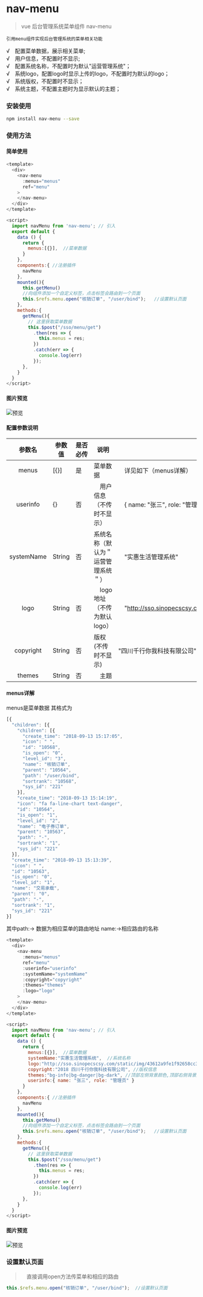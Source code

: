 # nav-menu

> vue 后台管理系统菜单组件 nav-menu

`引用menu组件实现后台管理系统的菜单相关功能`

√　配置菜单数据，展示相关菜单;      
√　用户信息，不配置时不显示;  
√　配置系统名称，不配置时为默认"运营管理系统"；  
√　系统logo，配置logo时显示上传的logo，不配置时为默认的logo；   
√　系统版权，不配置时不显示；   
√　系统主题，不配置主题时为显示默认的主题；  

### 安装使用
``` bash
npm install nav-menu --save
```

### 使用方法

#### 简单使用
``` js
<template>
  <div>
    <nav-menu
      :menus="menus"
      ref="menu"
    >
    </nav-menu>
  </div>
</template>
```

```　js
<script>
  import navMenu from 'nav-menu'; // 引入
  export default {
    data () {
      return {
        menus:[{}],  //菜单数据
      }
    },
    components:{ //注册插件
      navMenu
    },
    mounted(){     
      this.getMenu()
      //向组件添加一个自定义标签，点击标签会路由到一个页面
      this.$refs.menu.open("核销订单", "/user/bind");   //设置默认页面
    },
    methods:{
      getMenu(){
        // 这里获取菜单数据
        this.$post("/sso/menu/get")
          .then(res => {
            this.menus = res;
          })
          .catch(err => {
            console.log(err)
          });
      },
    }
  }
</script>
```

#### 图片预览

![预览](menu-1.png)


#### 配置参数说明

| 参数名 | 参数值 |   是否必传   | 说明　|　实例 |  
|:---:|-|-|-|-|    
|menus | [{}]  | 是 | 菜单数据　|　详见如下（menus详解）|  
|userinfo | {}  | 否　|　用户信息（不传时不显示）|　{ name: "张三", role: "管理员" }|  
|systemName | String  | 否　| 系统名称（默认为＂运营管理系统＂）|　"实惠生活管理系统"|  
|logo | String  | 否　|　logo地址（不传为默认logo）|　"http://sso.sinopecscsy.com/static/img/43612a9fe1f92658cc3bc6e3edc0766e.png" | 
|copyright | String  | 否　| 版权(不传时不显示)| "四川千行你我科技有限公司"|  
|themes | String  | 否　|　主题　| |  

#### menus详解

menus是菜单数据 其格式为

``` js
[{
  "children": [{
    "children": [{
      "create_time": "2018-09-13 15:17:05",
      "icon": " ",
      "id": "10568",
      "is_open": "0",
      "level_id": "3",
      "name": "核销订单",
      "parent": "10564",
      "path": "/user/bind",
      "sortrank": "10568",
      "sys_id": "221"
    }],
    "create_time": "2018-09-13 15:14:19",
    "icon": "fa fa-line-chart text-danger",
    "id": "10564",
    "is_open": "1",
    "level_id": "2",
    "name": "电子券订单",
    "parent": "10563",
    "path": "-",
    "sortrank": "1",
    "sys_id": "221"
  }],
  "create_time": "2018-09-13 15:13:39",
  "icon": " ",
  "id": "10563",
  "is_open": "0",
  "level_id": "1",
  "name": "交易承载",
  "parent": "0",
  "path": "-",
  "sortrank": "1",
  "sys_id": "221"
}]
```
其中path:-> 数据为相应菜单的路由地址
name:->相应路由的名称


``` js
<template>
  <div>
    <nav-menu
      :menus="menus"
      ref="menu"
      :userinfo="userinfo"
      :systemName="systemName"
      :copyright="copyright"
      :themes="themes"
      :logo="logo"
    >
    </nav-menu>
  </div>
</template>
```

``` js
<script>
  import navMenu from 'nav-menu'; // 引入
  export default {
    data () {
      return {
        menus:[{}],  //菜单数据
        systemName:"实惠生活管理系统",  //系统名称
        logo:"http://sso.sinopecscsy.com/static/img/43612a9fe1f92658cc3bc6e3edc0766e.png",
        copyright:"2018 四川千行你我科技有限公司", //版权信息
        themes:"bg-info|bg-danger|bg-dark", //顶部左侧背景颜色,顶部右侧背景颜色,右边菜单背景颜色
        userinfo:{ name: "张三", role: "管理员" }
      }
    },
    components:{ //注册插件
      navMenu
    },
    mounted(){     
      this.getMenu()
      //向组件添加一个自定义标签，点击标签会路由到一个页面
      this.$refs.menu.open("核销订单", "/user/bind");   //设置默认页面
    },
    methods:{
      getMenu(){
        // 这里获取菜单数据
        this.$post("/sso/menu/get")
          .then(res => {
            this.menus = res;
          })
          .catch(err => {
            console.log(err)
          });
      },
    }
  }
</script>
```

#### 图片预览
![预览](menu-2.png)

### 设置默认页面

>　直接调用open方法传菜单和相应的路由

``` js
this.$refs.menu.open("核销订单", "/user/bind");  //设置默认页面
```
